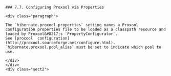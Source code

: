     ### 7.7. Configuring Proxool via Properties

    <div class="paragraph">

    The `hibernate.proxool.properties` setting names a Proxool configuration properties file to be loaded as a classpath resource and loaded by Proxool&#8217;s `PropertyConfigurator`.
    See [proxool  configuration](http://proxool.sourceforge.net/configure.html).
    `hibernate.proxool.pool_alias` must be set to indicate which pool to use.

    </div>
    </div>
    <div class="sect2">